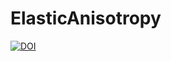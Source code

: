 # ElasticAnisotropy

[![DOI](https://zenodo.org/badge/DOI/10.5281/zenodo.5791436.svg)](https://doi.org/10.5281/zenodo.5791436)
